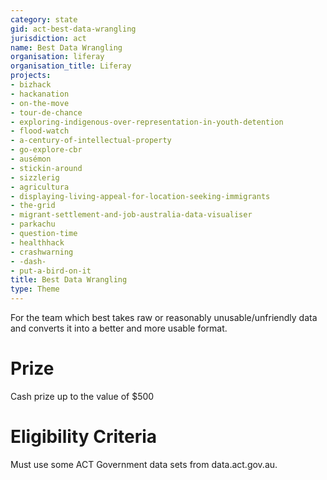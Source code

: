 ```yaml
---
category: state
gid: act-best-data-wrangling
jurisdiction: act
name: Best Data Wrangling
organisation: liferay
organisation_title: Liferay
projects:
- bizhack
- hackanation
- on-the-move
- tour-de-chance
- exploring-indigenous-over-representation-in-youth-detention
- flood-watch
- a-century-of-intellectual-property
- go-explore-cbr
- ausémon
- stickin-around
- sizzlerig
- agricultura
- displaying-living-appeal-for-location-seeking-immigrants
- the-grid
- migrant-settlement-and-job-australia-data-visualiser
- parkachu
- question-time
- healthhack
- crashwarning
- -dash-
- put-a-bird-on-it
title: Best Data Wrangling
type: Theme
---
```


For the team which best takes raw or reasonably unusable/unfriendly data and converts it into a better and more usable format.

# Prize
Cash prize up to the value of $500

# Eligibility Criteria
Must use some ACT Government data sets from data.act.gov.au.